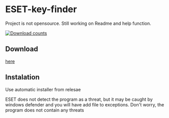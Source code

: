# ESET-key-finder
Project is not opensource. Still working on Readme and help function.

[![Download counts](https://img.shields.io/github/downloads/Sperhak323/ESET-key-finder/total?logo=github)](https://github.com/Sperhak323/ESET-key-finder##download)


## Download 

[here](https://github.com/Sperhak323/ESET-key-finder/releases/v4.10)

## Instalation

Use automatic installer from relesae

ESET does not detect the program as a threat, but it may be caught by windows defender and you will have add file to exceptions. Don't worry, the program does 
not contain any threats
